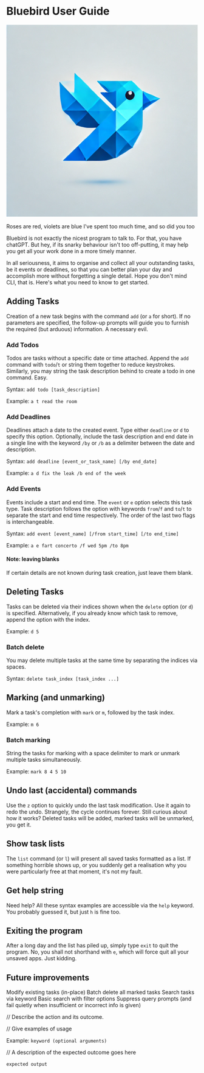 # Bluebird User Guide

![alt text][logo]

[logo]: https://github.com/zavsky/ip/raw/master/docs/icon.png "product logo"

Roses are red, violets are blue
I've spent too much time, and so did you too

Bluebird is not exactly the nicest program to talk to. For that, you have chatGPT. But hey, if its snarky behaviour isn't too off-putting, it may help you get all your work done in a more timely manner.

In all seriousness, it aims to organise and collect all your outstanding tasks, be it events or deadlines, so that you can better plan your day and accomplish more without forgetting a single detail. Hope you don't mind CLI, that is. Here's what you need to know to get started.


## Adding Tasks

Creation of a new task begins with the command `add` (or `a` for short). If no parameters are specified, the follow-up prompts will guide you to furnish the required (but arduous) information. A necessary evil.

### Add Todos

Todos are tasks without a specific date or time attached. Append the `add` command with `todo`/`t` or string them together to reduce keystrokes. Similarly, you may string the task description behind to create a todo in one command. Easy.

Syntax: `add todo [task_description]`

Example: `a t read the room`

### Add Deadlines

Deadlines attach a date to the created event. Type either `deadline` or `d` to specify this option. Optionally, include the task description and end date in a single line with the keyword `/by` or `/b` as a delimiter between the date and description.

Syntax: `add deadline [event_or_task_name] [/by end_date]`

Example: `a d fix the leak /b end of the week`

### Add Events

Events include a start and end time. The `event` or `e` option selects this task type. Task description follows the option with keywords `from`/`f` and `to`/`t` to separate the start and end time respectively. The order of the last two flags is interchangeable.

Syntax: `add event [event_name] [/from start_time] [/to end_time]`

Example: `a e fart concerto /f wed 5pm /to 8pm`

#### Note: leaving blanks

If certain details are not known during task creation, just leave them blank.


## Deleting Tasks

Tasks can be deleted via their indices shown when the `delete` option (or `d`) is specified. Alternatively, if you already know which task to remove, append the option with the index.

Example: `d 5`

### Batch delete

You may delete multiple tasks at the same time by separating the indices via spaces.

Syntax: `delete task_index [task_index ...]`

## Marking (and unmarking)

Mark a task's completion with `mark` or `m`, followed by the task index.

Example: `m 6`

### Batch marking

String the tasks for marking with a space delimiter to mark or unmark multiple tasks simultaneously.

Example: `mark 8 4 5 10`


## Undo last (accidental) commands

Use the `z` option to quickly undo the last task modification. Use it again to redo the undo. Strangely, the cycle continues forever.
Still curious about how it works? Deleted tasks will be added, marked tasks will be unmarked, you get it.


## Show task lists

The `list` command (or `l`) will present all saved tasks formatted as a list. If something horrible shows up, or you suddenly get a realisation why you were particularly free at that moment, it's not my fault.


## Get help string

Need help? All these syntax examples are accessible via the `help` keyword. You probably guessed it, but just `h` is fine too.


## Exiting the program

After a long day and the list has piled up, simply type `exit` to quit the program. No, you shall not shorthand with `e`, which will force quit all your unsaved apps. Just kidding.


## Future improvements

Modify existing tasks (in-place)
Batch delete all marked tasks
Search tasks via keyword
Basic search with filter options
Suppress query prompts (and fail quietly when insufficient or incorrect info is given)


// Describe the action and its outcome.

// Give examples of usage

Example: `keyword (optional arguments)`

// A description of the expected outcome goes here

```
expected output
```